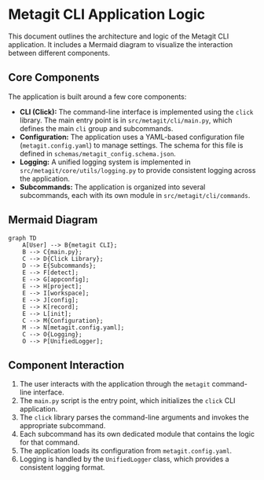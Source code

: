 # Metagit CLI Application Logic

This document outlines the architecture and logic of the Metagit CLI application. It includes a Mermaid diagram to visualize the interaction between different components.

## Core Components

The application is built around a few core components:

*   **CLI (Click):** The command-line interface is implemented using the `click` library. The main entry point is in `src/metagit/cli/main.py`, which defines the main `cli` group and subcommands.
*   **Configuration:** The application uses a YAML-based configuration file (`metagit.config.yaml`) to manage settings. The schema for this file is defined in `schemas/metagit_config.schema.json`.
*   **Logging:** A unified logging system is implemented in `src/metagit/core/utils/logging.py` to provide consistent logging across the application.
*   **Subcommands:** The application is organized into several subcommands, each with its own module in `src/metagit/cli/commands`.

## Mermaid Diagram

```mermaid
graph TD
    A[User] --> B{metagit CLI};
    B --> C{main.py};
    C --> D{Click Library};
    D --> E{Subcommands};
    E --> F[detect];
    E --> G[appconfig];
    E --> H[project];
    E --> I[workspace];
    E --> J[config];
    E --> K[record];
    E --> L[init];
    C --> M{Configuration};
    M --> N[metagit.config.yaml];
    C --> O{Logging};
    O --> P[UnifiedLogger];
```

## Component Interaction

1.  The user interacts with the application through the `metagit` command-line interface.
2.  The `main.py` script is the entry point, which initializes the `click` CLI application.
3.  The `click` library parses the command-line arguments and invokes the appropriate subcommand.
4.  Each subcommand has its own dedicated module that contains the logic for that command.
5.  The application loads its configuration from `metagit.config.yaml`.
6.  Logging is handled by the `UnifiedLogger` class, which provides a consistent logging format.